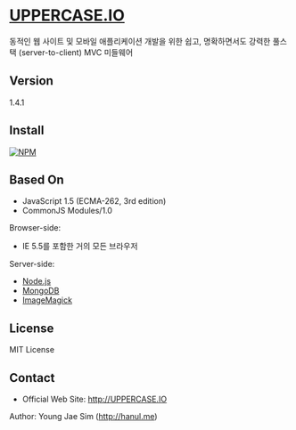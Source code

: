 [UPPERCASE.IO](http://UPPERCASE.IO)
=========
동적인 웹 사이트 및 모바일 애플리케이션 개발을 위한 쉽고, 명확하면서도 강력한 풀스택 (server-to-client) MVC 미들웨어

Version
-------
1.4.1

Install
-------
[![NPM](https://nodei.co/npm/uppercase.io.png)](https://nodei.co/npm/uppercase.io/)

Based On
--------
- JavaScript 1.5 (ECMA-262, 3rd edition)
- CommonJS Modules/1.0

Browser-side:
- IE 5.5를 포함한 거의 모든 브라우저

Server-side:
- [Node.js](http://nodejs.org)
- [MongoDB](http://www.mongodb.org)
- [ImageMagick](http://www.imagemagick.org)

License
-------
MIT License

Contact
-------
- Official Web Site: http://UPPERCASE.IO

Author: Young Jae Sim (http://hanul.me)
